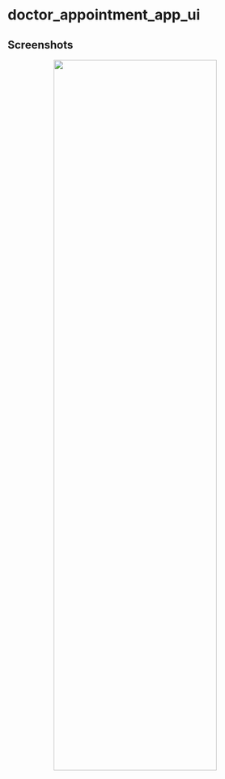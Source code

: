 # doctor_appointment_app_ui

## Screenshots
<p align="center">

<img src="https://github.com/iqbalriiaz/image-logo/blob/main/doctor-appointment-app_ui.gif" style="height: 60%; width:80%;"/>

</p>

